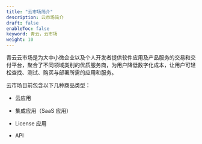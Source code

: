 ```yaml
---
title: "云市场简介"
description: 云市场简介
draft: false
enableToc: false
keyword: 青云，云市场
weight: 10
---
```


青云云市场是为大中小微企业以及个人开发者提供软件应用及产品服务的交易和交付平台，聚合了不同领域类别的优质服务商，为用户降低数字化成本，让用户可轻松查找、测试、购买与部署所需的应用和服务。

云市场目前包含以下几种商品类型：

- 云应用

- 集成应用（SaaS 应用）

- License 应用
- API